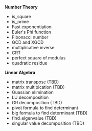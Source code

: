 **Number Theory**
- is_square
- is_prime
- Fast exponentiation
- Euler's Phi function
- Fibonacci number
- GCD and XGCD
- multiplicative inverse
- CRT
- perfect square of modulus
- quadratic residue 

**Linear Algebra**
- matrix transpose (TBD)
- matrix multipication (TBD)
- Guassian elimination
- LU decomposition 
- GR decomposition (TBD)
- pivot formula to find determinant
- big formula to find determinant (TBD)
- find_eigenvalue (TBD)
- singular value decomposition (TBD)
